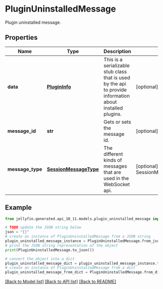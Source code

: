 # PluginUninstalledMessage

Plugin uninstalled message.

## Properties

Name | Type | Description | Notes
------------ | ------------- | ------------- | -------------
**data** | [**PluginInfo**](PluginInfo.md) | This is a serializable stub class that is used by the api to provide information about installed plugins. | [optional] 
**message_id** | **str** | Gets or sets the message id. | [optional] 
**message_type** | [**SessionMessageType**](SessionMessageType.md) | The different kinds of messages that are used in the WebSocket api. | [optional] [readonly] [default to SessionMessageType.PACKAGEUNINSTALLED]

## Example

```python
from jellyfin.generated.api_10_11.models.plugin_uninstalled_message import PluginUninstalledMessage

# TODO update the JSON string below
json = "{}"
# create an instance of PluginUninstalledMessage from a JSON string
plugin_uninstalled_message_instance = PluginUninstalledMessage.from_json(json)
# print the JSON string representation of the object
print(PluginUninstalledMessage.to_json())

# convert the object into a dict
plugin_uninstalled_message_dict = plugin_uninstalled_message_instance.to_dict()
# create an instance of PluginUninstalledMessage from a dict
plugin_uninstalled_message_from_dict = PluginUninstalledMessage.from_dict(plugin_uninstalled_message_dict)
```
[[Back to Model list]](../README.md#documentation-for-models) [[Back to API list]](../README.md#documentation-for-api-endpoints) [[Back to README]](../README.md)


